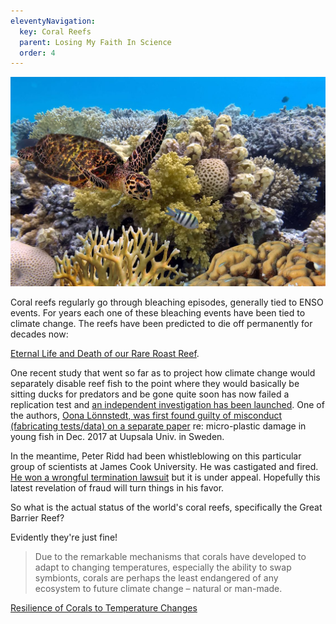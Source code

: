 ```yaml
---
eleventyNavigation:
  key: Coral Reefs
  parent: Losing My Faith In Science
  order: 4
---
```

![](/img/reef.jpg)

Coral reefs regularly go through bleaching episodes, generally tied to ENSO events. For years each one of these bleaching events have been tied to climate change. The reefs have been predicted to die off permanently for decades now:

[Eternal Life and Death of our Rare Roast Reef](https://www.dailytelegraph.com.au/blogs/tim-blair/eternal-life-and-death-of-our-rare-roast-reef/news-story/4631e7f45c1602afaa46bbe2b6f4e365).

One recent study that went so far as to project how climate change would separately disable reef fish to the point where they would basically be sitting ducks for predators and be gone quite soon has now failed a replication test and [an independent investigation has been launched](https://www.timeshighereducation.com/news/ex-judge-investigate-controversial-marine-research#survey-answer). One of the authors, [Oona Lönnstedt,  was first found guilty of misconduct (fabricating tests/data) on a separate paper](https://www.timeshighereducation.com/news/fishy-research-opens-can-worms) re: micro-plastic damage in young fish in Dec. 2017 at Uupsala Univ. in Sweden.

In the meantime, Peter Ridd had been whistleblowing on this particular group of scientists at James Cook University. He was castigated and fired. [He won a wrongful termination lawsuit](https://www.theguardian.com/australia-news/2019/sep/06/peter-ridd-awarded-12m-in-unfair-dismissal-case-against-james-cook-university) but it is under appeal. Hopefully this latest revelation of fraud will turn things in his favor.

So what is the actual status of the world's coral reefs, specifically the Great Barrier Reef?

Evidently they're just fine! 

> Due to the remarkable mechanisms that corals have developed to adapt to changing temperatures, especially the ability to swap symbionts, corals are perhaps the least endangered of any ecosystem to future climate change – natural or man-made.

[Resilience of Corals to Temperature Changes](https://platogbr.files.wordpress.com/2018/01/resilience-of-corals-to-temperature-changes.pdf)
